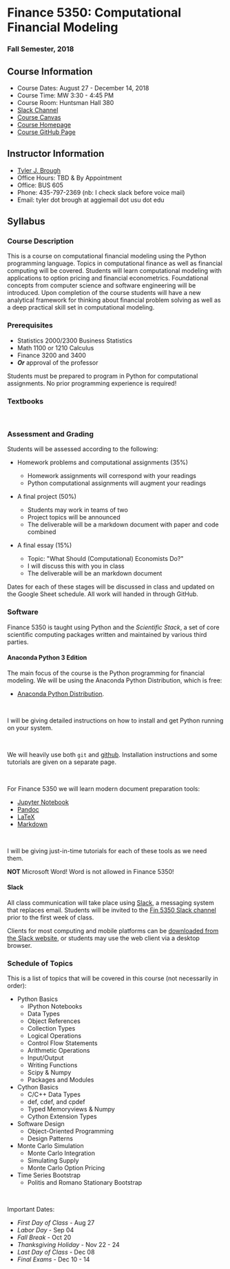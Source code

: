 # Finance 5350: Computational Financial Modeling

### Fall Semester, 2018

## Course Information

- Course Dates: August 27 - December 14, 2018
- Course Time: MW 3:30 - 4:45 PM
- Course Room: Huntsman Hall 380
- [Slack Channel]()
- [Course Canvas]()
- [Course Homepage]()
- [Course GitHub Page](https://github.com/broughtj/Fin5350)

## Instructor Information

- [Tyler J. Brough](http://tylerbrough.com)
- Office Hours: TBD & By Appointment
- Office: BUS 605
- Phone: 435-797-2369 (nb: I check slack before voice mail)
- Email: tyler dot brough at aggiemail dot usu dot edu


## Syllabus

### Course Description

This is a course on computational financial modeling using the Python programming language. Topics in computational finance as well as financial computing will be covered. Students will learn computational modeling with applications to option pricing and financial econometrics. Foundational concepts from computer science and software engineering will be introduced. Upon completion of the course students will have a new analytical framework for thinking about financial problem solving as well as a deep practical skill set in computational modeling.

### Prerequisites

- Statistics 2000/2300 Business Statistics 
- Math 1100 or 1210 Calculus
- Finance 3200 and 3400
- ***Or*** approval of the professor

Students must be prepared to program in Python for computational assignments. No prior programming experience is required! 


### Textbooks



<br>


### Assessment and Grading

Students will be assessed according to the following:

- Homework problems and computational assignments (35%)
    + Homework assignments will correspond with your readings
    + Python computational assignments will augment your readings
    
- A final project (50%)
    + Students may work in teams of two
    + Project topics will be announced
    + The deliverable will be a markdown document with paper and code combined
    
- A final essay (15%)
    + Topic: "What Should (Computational) Economists Do?" 
    + I will discuss this with you in class
    + The deliverable will be an markdown document 

Dates for each of these stages will be discussed in class and updated on the Google Sheet schedule. All work will handed in through GitHub. 


### Software 

Finance 5350 is taught using Python and the *Scientific Stack*, a set of core scientific computing packages written and maintained by various third parties.

#### Anaconda Python 3 Edition

The main focus of the course is the Python programming for financial modeling. We will be using the Anaconda Python
Distribution, which is free:

- [Anaconda Python Distribution](https://www.continuum.io/downloads).

<br>

I will be giving detailed instructions on how to install and get Python running on your system. 

<br>

We will heavily use both `git` and [github](htts://github.io). Installation instructions and some tutorials are given on a separate page.

<br>

For Finance 5350 we will learn modern document preparation tools:

- [Jupyter Notebook](http://jupyter.org/)
- [Pandoc](http://pandoc.org/)
- [LaTeX](https://www.latex-project.org/)
- [Markdown](https://daringfireball.net/projects/markdown/)

<br>

I will be giving just-in-time tutorials for each of these tools as we need them. 

**NOT** Microsoft Word! Word is not allowed in Finance 5350!

#### Slack

All class communication will take place using [Slack](https://slack.com), a messaging system that replaces email. Students will be invited to the [Fin 5350 Slack channel](https://fin5350.slack.com) prior to the first week of class.

Clients for most computing and mobile platforms can be [downloaded from the Slack website](https://slack.com/downloads), or students may use the web client via a desktop browser.


### Schedule of Topics

This is a list of topics that will be covered in this course (not necessarily in order):

- Python Basics
	* IPython Notebooks
	* Data Types
	* Object References
	* Collection Types
	* Logical Operations
	* Control Flow Statements
	* Arithmetic Operations
	* Input/Output
	* Writing Functions
	* Scipy & Numpy 
	* Packages and Modules
- Cython Basics
	* C/C++ Data Types
	* def, cdef, and cpdef
	* Typed Memoryviews & Numpy
	* Cython Extension Types
- Software Design
	* Object-Oriented Programming
	* Design Patterns
- Monte Carlo Simulation
	* Monte Carlo Integration
	* Simulating Supply 
	* Monte Carlo Option Pricing
- Time Series Bootstrap
	* Politis and Romano Stationary Bootstrap

<br>

Important Dates:

- _First Day of Class_ - Aug 27
- _Labor Day_ - Sep 04
- _Fall Break_ - Oct 20
- _Thanksgiving Holiday_ - Nov 22 - 24
- _Last Day of Class_ - Dec 08
- _Final Exams_ - Dec 10 - 14

